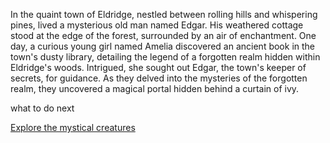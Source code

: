 In the quaint town of Eldridge, nestled between rolling hills and whispering pines, lived a mysterious old man named Edgar. His weathered cottage stood at the edge of the forest, surrounded by an air of enchantment. One day, a curious young girl named Amelia discovered an ancient book in the town's dusty library, detailing the legend of a forgotten realm hidden within Eldridge's woods. Intrigued, she sought out Edgar, the town's keeper of secrets, for guidance. As they delved into the mysteries of the forgotten realm, they uncovered a magical portal hidden behind a curtain of ivy. 

what to do next

[Explore the mystical creatures](next.md)